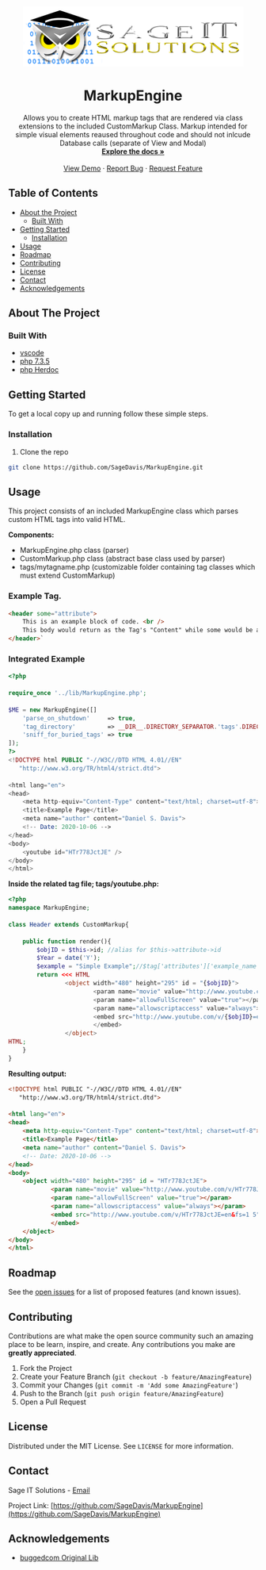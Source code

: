 <!-- PROJECT LOGO -->
<br />
<p align="center">
  <a href="https://github.com/SageDavis/MarkupEngine">
    <img src="images/logo.png" alt="Logo" width="445" height="120">
  </a>

  <h1 align="center">MarkupEngine</h1>

  <p align="center">
    Allows you to create HTML markup tags that are rendered via class extensions to the included CustomMarkup Class.
Markup intended for simple visual elements reaused throughout code and should not inlcude Database calls (separate of View and Modal)
    <br />
    <a href="https://github.com/SageDavis/MarkupEngine"><strong>Explore the docs »</strong></a>
    <br />
    <br />
    <a href="https://github.com/SageDavis/MarkupEngine">View Demo</a>
    ·
    <a href="https://github.com/SageDavis/MarkupEngine/issues">Report Bug</a>
    ·
    <a href="https://github.com/SageDavis/MarkupEngine/issues">Request Feature</a>
  </p>
</p>



<!-- TABLE OF CONTENTS -->
## Table of Contents

* [About the Project](#about-the-project)
  * [Built With](#built-with)
* [Getting Started](#getting-started)
  * [Installation](#installation)
* [Usage](#usage)
* [Roadmap](#roadmap)
* [Contributing](#contributing)
* [License](#license)
* [Contact](#contact)
* [Acknowledgements](#acknowledgements)



<!-- ABOUT THE PROJECT -->
## About The Project

### Built With

* [vscode](https://code.visualstudio.com/)
* [php 7.3.5](https://www.php.net/releases/7_3_5.php)
* [php Herdoc](https://www.php.net/manual/en/language.types.string.php#language.types.string.syntax.heredoc)



<!-- GETTING STARTED -->
## Getting Started

To get a local copy up and running follow these simple steps.

### Installation

1. Clone the repo
```sh
git clone https://github.com/SageDavis/MarkupEngine.git
```

<!-- USAGE EXAMPLES -->
## Usage

This project consists of an included MarkupEngine class which parses custom HTML tags into valid HTML.

**Components:**
* MarkupEngine.php class (parser)
* CustomMarkup.php class (abstract base class used by parser)
* tags/mytagname.php    (customizable folder containing tag classes which must extend CustomMarkup)

### Example Tag.

```html
<header some="attribute">
    This is an example block of code. <br />
    This body would return as the Tag's "Content" while some would be an accessible attribute in the header class.
</header>`
```

### Integrated Example

```php
<?php

require_once '../lib/MarkupEngine.php';

$ME = new MarkupEngine([]
    'parse_on_shutdown' 	=> true,
    'tag_directory' 		=> __DIR__.DIRECTORY_SEPARATOR.'tags'.DIRECTORY_SEPARATOR,
    'sniff_for_buried_tags' => true
]);
?>
<!DOCTYPE html PUBLIC "-//W3C//DTD HTML 4.01//EN"
   "http://www.w3.org/TR/html4/strict.dtd">

<html lang="en">
<head>
    <meta http-equiv="Content-Type" content="text/html; charset=utf-8">
    <title>Example Page</title>
    <meta name="author" content="Daniel S. Davis">
    <!-- Date: 2020-10-06 -->
</head>
<body> 
    <youtube id="HTr778JctJE" />
</body>
</html>
```

**Inside the related tag file; tags/youtube.php:**

```php
<?php
namespace MarkupEngine;
	
class Header extends CustomMarkup{

    public function render(){
        $objID = $this->id; //alias for $this->attribute->id
        $Year = date('Y');
        $example = "Simple Example";//$tag['attributes']['example_name'];
        return <<< HTML
                <object width="480" height="295" id = "{$objID}">
                        <param name="movie" value="http://www.youtube.com/v/{$objID}=en&fs=1 5"></param>
                        <param name="allowFullScreen" value="true"></param>
                        <param name="allowscriptaccess" value="always"></param>
                        <embed src="http://www.youtube.com/v/{$objID}=en&fs=1 5" type="application/x-shockwave-flash" allowscriptaccess="always" allowfullscreen="true" width="480" height="295">
                        </embed>
                </object>
HTML;
    }
}
````

**Resulting output:**

```html
<!DOCTYPE html PUBLIC "-//W3C//DTD HTML 4.01//EN"
   "http://www.w3.org/TR/html4/strict.dtd"> 

<html lang="en"> 
<head>
    <meta http-equiv="Content-Type" content="text/html; charset=utf-8">
    <title>Example Page</title>
    <meta name="author" content="Daniel S. Davis">
    <!-- Date: 2020-10-06 -->
</head>
<body> 
    <object width="480" height="295" id = "HTr778JctJE">
            <param name="movie" value="http://www.youtube.com/v/HTr778JctJE=en&fs=1 5"></param>
            <param name="allowFullScreen" value="true"></param>
            <param name="allowscriptaccess" value="always"></param>
            <embed src="http://www.youtube.com/v/HTr778JctJE=en&fs=1 5" type="application/x-shockwave-flash" allowscriptaccess="always" allowfullscreen="true" width="480" height="295">
            </embed>
    </object> 
</body> 
</html>
```

<!-- ROADMAP -->
## Roadmap

See the [open issues](https://github.com/SageDavis/MarkupEngine/issues) for a list of proposed features (and known issues).



<!-- CONTRIBUTING -->
## Contributing

Contributions are what make the open source community such an amazing place to be learn, inspire, and create. Any contributions you make are **greatly appreciated**.

1. Fork the Project
2. Create your Feature Branch (`git checkout -b feature/AmazingFeature`)
3. Commit your Changes (`git commit -m 'Add some AmazingFeature'`)
4. Push to the Branch (`git push origin feature/AmazingFeature`)
5. Open a Pull Request



<!-- LICENSE -->
## License

Distributed under the MIT License. See `LICENSE` for more information.



<!-- CONTACT -->
## Contact

Sage IT Solutions - [Email](mailto:daniel.davis@sageitsolutions.net)

Project Link: [https://github.com/SageDavis/MarkupEngine](https://github.com/SageDavis/MarkupEngine)



<!-- ACKNOWLEDGEMENTS -->
## Acknowledgements

* [buggedcom Original Lib](https://github.com/buggedcom/PHP-Custom-Tags)
